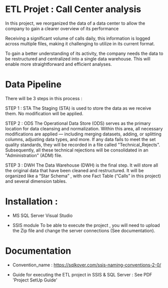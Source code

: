 # ETL Projet : Call Center analysis

In this project, we reorganized the data of a data center to allow the company to gain a clearer overview of its performance

Receiving a significant volume of calls daily, this information is logged across multiple files, making it challenging to utilize in its current format.

To gain a better understanding of its activity, the company needs the data to be restructured and centralized into a single data warehouse. This will enable more straightforward and efficient analyses.

# Data Pipeline

There will be 3 steps in this process :

STEP 1 : STA The Staging (STA) is used to store the data as we receive them. No modification will be applied.

STEP 2 : ODS The Operational Data Store (ODS) serves as the primary location for data cleansing and normalization. Within this area, all necessary modifications are applied — including merging datasets, adding, or splitting columns, adjusting data types, and more. If any data fails to meet the set quality standards, they will be recorded in a file called "Technical_Rejects". Subsequently, all these technical rejections will be consolidated in an "Administration" (ADM) file.

STEP 3 : DWH The Data Warehouse (DWH) is the final step. It will store all the original data that have been cleaned and restructured. It will be organized like a “Star Schema” , with one Fact Table (“Calls” in this project) and several dimension tables.

# Installation :

- MS SQL Server Visual Studio 

- SSIS module To be able to execute the project , you will need to upload the Zip file and change the server connections (See documentation).

# Documentation

- Convention_name : https://sqlkover.com/ssis-naming-conventions-2-0/

- Guide for executing the ETL project in SSIS & SQL Server : See PDF 'Project SetUp Guide'
